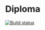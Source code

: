 # Diploma
[![Build status](https://ci.appveyor.com/api/projects/status/ui3laurg5aa6puas/branch/master?svg=true)](https://ci.appveyor.com/project/OlgaKruzh/diploma/branch/master)
